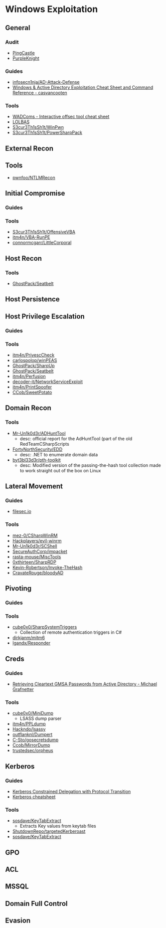 # Windows Exploitation

## General

### Audit
- [PingCastle](https://www.pingcastle.com/)
- [PurpleKnight](https://www.purple-knight.com/)

### Guides
- [infosecn1nja/AD-Attack-Defense](https://github.com/infosecn1nja/AD-Attack-Defense)
- [Windows & Active Directory Exploitation Cheat Sheet and Command Reference - casvancooten](https://casvancooten.com/posts/2020/11/windows-active-directory-exploitation-cheat-sheet-and-command-reference/)

### Tools
- [WADComs - Interactive offsec tool cheat sheet](https://wadcoms.github.io/)
- [LOLBAS](https://lolbas-project.github.io/)
- [S3cur3Th1sSh1t/WinPwn](https://github.com/S3cur3Th1sSh1t/WinPwn)
- [S3cur3Th1sSh1t/PowerSharpPack](https://github.com/S3cur3Th1sSh1t/PowerSharpPack)

## External Recon

## Tools
- [pwnfoo/NTLMRecon](https://github.com/pwnfoo/NTLMRecon)

## Initial Compromise

### Guides

### Tools
- [S3cur3Th1sSh1t/OffensiveVBA](https://github.com/S3cur3Th1sSh1t/OffensiveVBA)
- [itm4n/VBA-RunPE](https://github.com/itm4n/VBA-RunPE)
- [connormcgarr/LittleCorporal](https://github.com/connormcgarr/LittleCorporal)

## Host Recon

### Tools
* [GhostPack/Seatbelt](https://github.com/GhostPack/Seatbelt)

## Host Persistence

## Host Privilege Escalation

### Guides

### Tools
- [itm4n/PrivescCheck](https://github.com/itm4n/PrivescCheck)
- [carlospolop/winPEAS](https://github.com/carlospolop/PEASS-ng/tree/master/winPEAS)
- [GhostPack/SharpUp](https://github.com/GhostPack/SharpUp)
- [GhostPack/Seatbelt](https://github.com/GhostPack/Seatbelt)
- [itm4n/Perfusion](https://github.com/itm4n/Perfusion)
- [decoder-it/NetworkServiceExploit](https://github.com/decoder-it/NetworkServiceExploit)
- [itm4n/PrintSpoofer](https://github.com/itm4n/PrintSpoofer)
- [CCob/SweetPotato](https://github.com/CCob/SweetPotato)

## Domain Recon

### Tools
- [Mr-Un1k0d3r/ADHuntTool](https://github.com/Mr-Un1k0d3r/ADHuntTool)
    - desc: official report for the AdHuntTool (part of the old RedTeamCSharpScripts 
- [FortyNorthSecurity/EDD](https://github.com/FortyNorthSecurity/EDD)
    - desc: .NET to enumerate domain data
- [byt3bl33d3r/pth-toolkit](https://github.com/byt3bl33d3r/pth-toolkit)
    - desc: Modified version of the passing-the-hash tool collection made to work straight out of the box on Linux

## Lateral Movement

### Guides
- [filesec.io](https://filesec.io/)

### Tools
- [mez-0/CSharpWinRM](https://github.com/mez-0/CSharpWinRM)
- [Hackplayers/evil-winrm](https://github.com/Hackplayers/evil-winrm)
- [Mr-Un1k0d3r/SCShell](https://github.com/Mr-Un1k0d3r/SCShell)
- [SecureAuthCorp/impacket](https://github.com/SecureAuthCorp/impacket)
- [rasta-mouse/MiscTools](https://github.com/rasta-mouse/MiscTools)
- [0xthirteen/SharpRDP](https://github.com/0xthirteen/SharpRDP)
- [Kevin-Robertson/Invoke-TheHash](https://github.com/Kevin-Robertson/Invoke-TheHash)
- [CravateRouge/bloodyAD](https://github.com/CravateRouge/bloodyAD)

## Pivoting

### Guides

### Tools
- [cube0x0/SharpSystemTriggers](https://github.com/cube0x0/SharpSystemTriggers)
    - Collection of remote authentication triggers in C# 
- [dirkjanm/mitm6](https://github.com/dirkjanm/mitm6)
- [lgandx/Responder](https://github.com/lgandx/Responder)

## Creds

### Guides
- [Retrieving Cleartext GMSA Passwords from Active Directory - Michael Grafnetter ](https://www.dsinternals.com/en/retrieving-cleartext-gmsa-passwords-from-active-directory/)

### Tools
- [cube0x0/MiniDump](https://github.com/cube0x0/MiniDump)
    - LSASS dump parser
- [itm4n/PPLdump](https://github.com/itm4n/PPLdump)
- [Hackndo/lsassy](https://github.com/Hackndo/lsassy)
- [outflanknl/Dumpert](https://github.com/outflanknl/Dumpert)
- [C-Sto/gosecretsdump](https://github.com/C-Sto/gosecretsdump)
- [Ccob/MirrorDump](https://github.com/Ccob/MirrorDump)
- [trustedsec/orpheus](https://github.com/trustedsec/orpheus)

## Kerberos

### Guides
- [Kerberos Constrained Delegation with Protocol Transition](https://phackt.com/en-kerberos-constrained-delegation-with-protocol-transition)
- [Kerberos cheatsheet](https://gist.github.com/TarlogicSecurity/2f221924fef8c14a1d8e29f3cb5c5c4a)

### Tools
- [sosdave/KeyTabExtract](https://github.com/sosdave/KeyTabExtract)
    - Extracts Key values from keytab files
- [ShutdownRepo/targetedKerberoast](https://github.com/ShutdownRepo/targetedKerberoast)
- [sosdave/KeyTabExtract](https://github.com/sosdave/KeyTabExtract)

## GPO

## ACL

## MSSQL

## Domain Full Control

## Evasion
